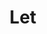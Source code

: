 ---
ee_id_thing: '4480'
site: '1'
type: '2'
inv_num: 2019-036
add_credit:
url: 2019-036-let
title: Let
year: '2019'
display_year: '2019'
medium: Illuminated Window Displays, napkins
dims: Variable
pitch: 'Some napkins from the local scene placed into a backlit “to let” signage. '
ps:
live_url:
youtube:
https://github.com/coryarcangel/alu:
imgs: firstsite-2019-05-db-da--9oP0.jpg,firstsite-2019-05-db-da--7aAs.jpg
subheading:
download:
commission:
related:
layout: things-i-made
---